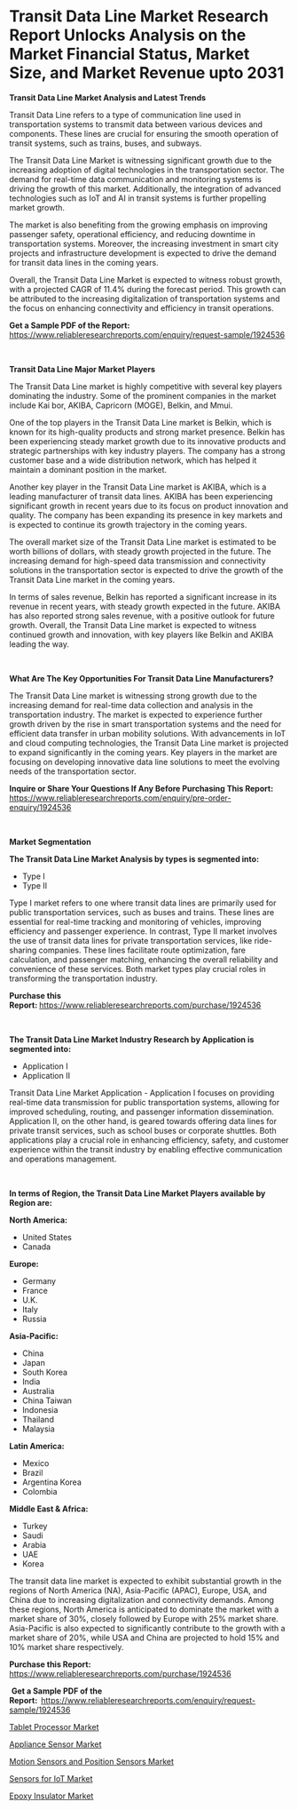 <p><h1>Transit Data Line Market Research Report Unlocks Analysis on the Market Financial Status, Market Size, and Market Revenue upto 2031</h1></p><p><strong>Transit Data Line Market Analysis and Latest Trends</strong></p>
<p><p>Transit Data Line refers to a type of communication line used in transportation systems to transmit data between various devices and components. These lines are crucial for ensuring the smooth operation of transit systems, such as trains, buses, and subways.</p><p>The Transit Data Line Market is witnessing significant growth due to the increasing adoption of digital technologies in the transportation sector. The demand for real-time data communication and monitoring systems is driving the growth of this market. Additionally, the integration of advanced technologies such as IoT and AI in transit systems is further propelling market growth.</p><p>The market is also benefiting from the growing emphasis on improving passenger safety, operational efficiency, and reducing downtime in transportation systems. Moreover, the increasing investment in smart city projects and infrastructure development is expected to drive the demand for transit data lines in the coming years.</p><p>Overall, the Transit Data Line Market is expected to witness robust growth, with a projected CAGR of 11.4% during the forecast period. This growth can be attributed to the increasing digitalization of transportation systems and the focus on enhancing connectivity and efficiency in transit operations.</p></p>
<p><strong>Get a Sample PDF of the Report:&nbsp;</strong> <a href="https://www.reliableresearchreports.com/enquiry/request-sample/1924536">https://www.reliableresearchreports.com/enquiry/request-sample/1924536</a></p>
<p>&nbsp;</p>
<p><strong>Transit Data Line Major Market Players</strong></p>
<p><p>The Transit Data Line market is highly competitive with several key players dominating the industry. Some of the prominent companies in the market include Kai bor, AKIBA, Capricorn (MOGE), Belkin, and Mmui. </p><p>One of the top players in the Transit Data Line market is Belkin, which is known for its high-quality products and strong market presence. Belkin has been experiencing steady market growth due to its innovative products and strategic partnerships with key industry players. The company has a strong customer base and a wide distribution network, which has helped it maintain a dominant position in the market.</p><p>Another key player in the Transit Data Line market is AKIBA, which is a leading manufacturer of transit data lines. AKIBA has been experiencing significant growth in recent years due to its focus on product innovation and quality. The company has been expanding its presence in key markets and is expected to continue its growth trajectory in the coming years.</p><p>The overall market size of the Transit Data Line market is estimated to be worth billions of dollars, with steady growth projected in the future. The increasing demand for high-speed data transmission and connectivity solutions in the transportation sector is expected to drive the growth of the Transit Data Line market in the coming years.</p><p>In terms of sales revenue, Belkin has reported a significant increase in its revenue in recent years, with steady growth expected in the future. AKIBA has also reported strong sales revenue, with a positive outlook for future growth. Overall, the Transit Data Line market is expected to witness continued growth and innovation, with key players like Belkin and AKIBA leading the way.</p></p>
<p>&nbsp;</p>
<p><strong>What Are The Key Opportunities For Transit Data Line Manufacturers?</strong></p>
<p><p>The Transit Data Line market is witnessing strong growth due to the increasing demand for real-time data collection and analysis in the transportation industry. The market is expected to experience further growth driven by the rise in smart transportation systems and the need for efficient data transfer in urban mobility solutions. With advancements in IoT and cloud computing technologies, the Transit Data Line market is projected to expand significantly in the coming years. Key players in the market are focusing on developing innovative data line solutions to meet the evolving needs of the transportation sector.</p></p>
<p><strong>Inquire or Share Your Questions If Any Before Purchasing This Report:</strong> <a href="https://www.reliableresearchreports.com/enquiry/pre-order-enquiry/1924536">https://www.reliableresearchreports.com/enquiry/pre-order-enquiry/1924536</a></p>
<p>&nbsp;</p>
<p><strong>Market Segmentation</strong></p>
<p><strong>The Transit Data Line Market Analysis by types is segmented into:</strong></p>
<p><ul><li>Type I</li><li>Type II</li></ul></p>
<p><p>Type I market refers to one where transit data lines are primarily used for public transportation services, such as buses and trains. These lines are essential for real-time tracking and monitoring of vehicles, improving efficiency and passenger experience. In contrast, Type II market involves the use of transit data lines for private transportation services, like ride-sharing companies. These lines facilitate route optimization, fare calculation, and passenger matching, enhancing the overall reliability and convenience of these services. Both market types play crucial roles in transforming the transportation industry.</p></p>
<p><strong>Purchase this Report:&nbsp;</strong><a href="https://www.reliableresearchreports.com/purchase/1924536">https://www.reliableresearchreports.com/purchase/1924536</a></p>
<p>&nbsp;</p>
<p><strong>The Transit Data Line Market Industry Research by Application is segmented into:</strong></p>
<p><ul><li>Application I</li><li>Application II</li></ul></p>
<p><p>Transit Data Line Market Application - Application I focuses on providing real-time data transmission for public transportation systems, allowing for improved scheduling, routing, and passenger information dissemination. Application II, on the other hand, is geared towards offering data lines for private transit services, such as school buses or corporate shuttles. Both applications play a crucial role in enhancing efficiency, safety, and customer experience within the transit industry by enabling effective communication and operations management.</p></p>
<p>&nbsp;</p>
<p><strong>In terms of Region, the Transit Data Line Market Players available by Region are:</strong></p>
<p>
    <p> <strong> North America: </strong>
        <ul>
            <li>United States</li>
            <li>Canada</li>
        </ul>
        </p> 
    <p> <strong> Europe: </strong>
        <ul>
            <li>Germany</li>
            <li>France</li>
            <li>U.K.</li>
            <li>Italy</li>
            <li>Russia</li>
        </ul>
        </p> 
    <p> <strong> Asia-Pacific: </strong>
        <ul>
            <li>China</li>
            <li>Japan</li>
            <li>South Korea</li>
            <li>India</li>
            <li>Australia</li>
            <li>China Taiwan</li>
            <li>Indonesia</li>
            <li>Thailand</li>
            <li>Malaysia</li>
        </ul>
        </p> 
    <p> <strong> Latin America: </strong>
        <ul>
            <li>Mexico</li>
            <li>Brazil</li>
            <li>Argentina Korea</li>
            <li>Colombia</li>
        </ul>
        </p> 
    <p> <strong> Middle East & Africa: </strong>
        <ul>
            <li>Turkey</li>
            <li>Saudi</li>
            <li>Arabia</li>
            <li>UAE</li>
            <li>Korea</li>
        </ul>
    </p>
    </p>
<p><p>The transit data line market is expected to exhibit substantial growth in the regions of North America (NA), Asia-Pacific (APAC), Europe, USA, and China due to increasing digitalization and connectivity demands. Among these regions, North America is anticipated to dominate the market with a market share of 30%, closely followed by Europe with 25% market share. Asia-Pacific is also expected to significantly contribute to the growth with a market share of 20%, while USA and China are projected to hold 15% and 10% market share respectively.</p></p>
<p><strong>Purchase this Report: </strong><a href="https://www.reliableresearchreports.com/purchase/1924536">https://www.reliableresearchreports.com/purchase/1924536</a></p>
<p>&nbsp;<strong>Get a Sample PDF of the Report:&nbsp;&nbsp;</strong><a href="https://www.reliableresearchreports.com/enquiry/request-sample/1924536">https://www.reliableresearchreports.com/enquiry/request-sample/1924536</a></p>
<p><strong></strong></p>
<p><p><a href="https://view.publitas.com/reportprime-1/tablet-processor-market-offers-provide-insightful-data-for-the-time-period-from-2024-to-2031-and-also-provide-analysis-based-on-application-type-and-region/">Tablet Processor Market</a></p><p><a href="https://woozy-pyroraptor-a1f.notion.site/Appliance-Sensor-Market-Furnish-Information-about-Market-Size-Market-Share-Market-Dynamics-and-Pr-ec1a6ff27a47499ba33794ba63517461">Appliance Sensor Market</a></p><p><a href="https://bubble-tree-ea4.notion.site/Motion-Sensors-and-Position-Sensors-Market-Analysis-and-Market-Size-Global-Industry-Overview-Marke-a93b94753deb4ed8987d6314f1f24b84">Motion Sensors and Position Sensors Market</a></p><p><a href="https://automatic-knee-4c7.notion.site/Sensors-for-IoT-Market-Analysis-and-Market-Size-Global-Industry-Overview-Market-Segmentation-and-F-e0a79c6d174242e4bab7326030430398">Sensors for IoT Market</a></p><p><a href="https://view.publitas.com/reportprime-1/epoxy-insulator-market-offers-provide-insightful-data-for-the-time-period-from-2024-to-2031-and-also-provide-analysis-based-on-application-type-and-region/">Epoxy Insulator Market</a></p></p>